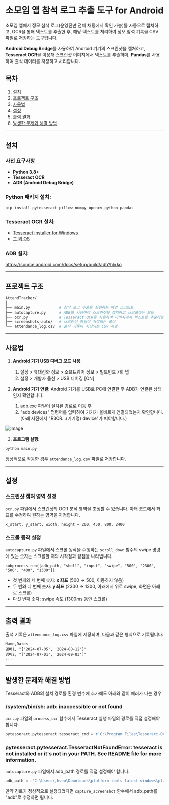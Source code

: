 # 소모임 앱 참석 로그 추출 도구 for Android

소모임 앱에서 정모 참석 로그(운영진만 전체 채팅에서 확인 가능)를 자동으로 캡처하고, OCR을 통해 텍스트를 추출한 후, 해당 텍스트를 처리하여 정모 참석 기록을 CSV 파일로 저장하는 도구입니다.

**Android Debug Bridge**를 사용하여 Android 기기의 스크린샷을 캡처하고, **Tesseract OCR**을 이용해 스크린샷 이미지에서 텍스트를 추출하며, **Pandas**를 사용하여 출석 데이터를 저장하고 처리합니다.

## 목차
1. [설치](#설치)
2. [프로젝트 구조](#프로젝트-구조)
3. [사용법](#사용법)
4. [설정](#설정)
5. [출력 결과](#출력-결과)
6. [발생한 문제와 해결 방법](#발생한-문제와-해결-방법)

---

## 설치

### 사전 요구사항

- **Python 3.8+**
- **Tesseract OCR**
- **ADB (Android Debug Bridge)**

### Python 패키지 설치:

```bash
pip install pytesseract pillow numpy opencv-python pandas
```

### Tesseract OCR 설치:

- [Tesseract installer for Windows](https://github.com/UB-Mannheim/tesseract/wiki)
- [그 외 OS](https://github.com/tesseract-ocr/tessdoc/blob/main/Installation.md)

### ADB 설치:
https://source.android.com/docs/setup/build/adb?hl=ko

---

## 프로젝트 구조

```bash
AttendTracker/
│
├── main.py             # 참석 로그 추출을 실행하는 메인 스크립트
├── autocapture.py      # ADB를 사용하여 스크린샷을 캡처하고 스크롤하는 모듈
├── ocr.py              # Tesseract OCR을 사용하여 이미지에서 텍스트를 추출하는 모듈
├── screenshots-auto/   # 스크린샷 파일이 저장되는 폴더
└── attendance_log.csv  # 출석 기록이 저장되는 CSV 파일
```

---

## 사용법

1. **Android 기기 USB 디버그 모드 사용**
   1. 설정 > 휴대전화 정보 > 소프트웨어 정보 > 빌드번호 7회 탭
   2. 설정 > 개발자 옵션 > USB 디버깅 [ON]

2. **Android 기기 연결**: Android 기기를 USB로 PC에 연결한 후 ADB가 연결된 상태인지 확인합니다.
   1. adb.exe 파일이 설치된 경로로 이동 후
   2. "adb devices" 명령어를 입력하여 기기가 올바르게 연결되었는지 확인합니다. (아래 사진에서 "R3CR...(기기명) device"가 떠야합니다.)<br>

  ![image](https://github.com/user-attachments/assets/56a73305-ed86-4ef3-b5c0-a349b9975763)

3. **프로그램 실행**:

```bash
python main.py
```

정상적으로 작동한 경우 `attendance_log.csv` 파일로 저장합니다.

---

## 설정

### 스크린샷 캡처 영역 설정
`ocr.py` 파일에서 스크린샷의 OCR 분석 영역을 조정할 수 있습니다. 아래 코드에서 좌표를 수정하여 원하는 영역을 지정합니다.

```
x_start, y_start, width, height = 200, 450, 800, 2400
```

### 스크롤 동작 설정
`autocapture.py` 파일에서 스크롤 동작을 수행하는 `scroll_down` 함수의 swipe 명령에 있는 숫자는 스크롤할 때의 시작점과 끝점을 나타냅니다.

```
subprocess.run([adb_path, "shell", "input", "swipe", "500", "2300", "500", "400", "1300"])
```
- 첫 번째와 세 번째 숫자: **x 좌표** (500 → 500, 이동하지 않음)
- 두 번와 네 번째 숫자: **y 좌표** (2300 → 1300, 아래에서 위로 swipe, 화면은 아래로 스크롤)
- 다섯 번째 숫자: swipe 속도 (1300ms 동안 스크롤)

---

## 출력 결과

출석 기록은 `attendance_log.csv` 파일에 저장되며, 다음과 같은 형식으로 기록됩니다:

```csv
Name,Dates
멤버1, "['2024-07-05', '2024-08-12']"
멤버2, "['2024-07-01', '2024-09-03']"
...
```

---

## 발생한 문제와 해결 방법

Tesseract와 ADB의 설치 경로를 환경 변수에 추가해도 아래와 같이 에러가 나는 경우

### /system/bin/sh: adb: inaccessible or not found
`ocr.py` 파일의 `process_ocr` 함수에서 Tesseract 실행 파일의 경로를 직접 설정해야 합니다.

```ocr.py
pytesseract.pytesseract.tesseract_cmd = r'C:\Program Files\Tesseract-OCR\tesseract.exe'
```

### pytesseract.pytesseract.TesseractNotFoundError: tesseract is not installed or it's not in your PATH. See README file for more information.
`autocapture.py` 파일에서 adb_path 경로를 직접 설정해야 합니다.

```autocapture.py
adb_path = r'C:\Users\jhseo\Downloads\platform-tools-latest-windows\platform-tools\adb.exe'
```

만약 경로가 정상적으로 설정되었다면 `capture_screenshot` 함수에서 adb_path를 "adb"로 수정하면 됩니다.
